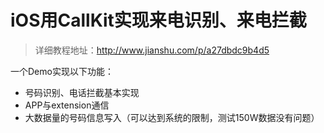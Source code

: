 # iOS用CallKit实现来电识别、来电拦截


> 详细教程地址：http://www.jianshu.com/p/a27dbdc9b4d5

一个Demo实现以下功能：
* 号码识别、电话拦截基本实现
* APP与extension通信
* 大数据量的号码信息写入（可以达到系统的限制，测试150W数据没有问题）


